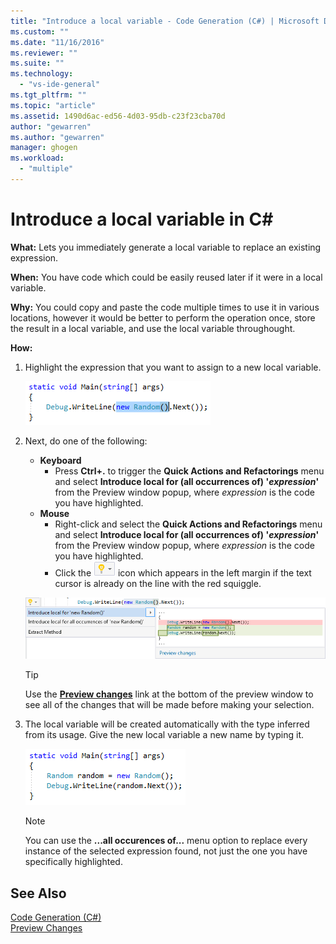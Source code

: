 ```yaml
---
title: "Introduce a local variable - Code Generation (C#) | Microsoft Docs"
ms.custom: ""
ms.date: "11/16/2016"
ms.reviewer: ""
ms.suite: ""
ms.technology: 
  - "vs-ide-general"
ms.tgt_pltfrm: ""
ms.topic: "article"
ms.assetid: 1490d6ac-ed56-4d03-95db-c23f23cba70d
author: "gewarren"
ms.author: "gewarren"
manager: ghogen
ms.workload: 
  - "multiple"
---
```


# Introduce a local variable in C# #
**What:** Lets you immediately generate a local variable to replace an existing expression.

**When:** You have code which could be easily reused later if it were in a local variable.  

**Why:** You could copy and paste the code multiple times to use it in various locations, however it would be better to perform the operation once, store the result in a local variable, and use the local variable throughought. 

**How:**

1. Highlight the expression that you want to assign to a new local variable.

   ![Highlighted code](media/local_highlight.png)

1. Next, do one of the following:
   * **Keyboard**
     * Press **Ctrl+.** to trigger the **Quick Actions and Refactorings** menu and select **Introduce local for (all occurrences of) '*expression*'** from the Preview window popup, where *expression* is the code you have highlighted.
   * **Mouse**
     * Right-click and select the **Quick Actions and Refactorings** menu and select **Introduce local for (all occurrences of) '*expression*'** from the Preview window popup, where *expression* is the code you have highlighted.
     * Click the ![Lightbulb](media/bulb.png) icon which appears in the left margin if the text cursor is already on the line with the red squiggle.

   ![Introduce local preview](media/local_preview.png)

   >[!TIP]
   >Use the [**Preview changes**](../../ide/preview-changes.md) link at the bottom of the preview window to see all of the changes that will be made before making your selection.

1. The local variable will be created automatically with the type inferred from its usage.  Give the new local variable a new name by typing it.

   ![Introduce local result](media/local_result.png)

   >[!NOTE]
   >You can use the **...all occurences of...** menu option to replace every instance of the selected expression found, not just the one you have specifically highlighted.

## See Also  
[Code Generation (C#)](../code-generation-csharp.md)  
[Preview Changes](../../ide/preview-changes.md) 
